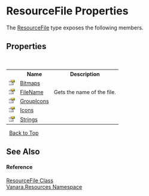 # ResourceFile Properties
 

The <a href="23b993d5-f65a-e090-5323-8b0853218fd5">ResourceFile</a> type exposes the following members.


## Properties
&nbsp;<table><tr><th></th><th>Name</th><th>Description</th></tr><tr><td>![Public property](media/pubproperty.gif "Public property")</td><td><a href="9904f27e-689e-730c-4e15-0c8b5571c799">Bitmaps</a></td><td /></tr><tr><td>![Public property](media/pubproperty.gif "Public property")</td><td><a href="315b96ad-7fa8-7d1b-0833-0e824de45538">FileName</a></td><td>
Gets the name of the file.</td></tr><tr><td>![Public property](media/pubproperty.gif "Public property")</td><td><a href="de2f1b62-e174-a34c-ef5c-19212c7be020">GroupIcons</a></td><td /></tr><tr><td>![Public property](media/pubproperty.gif "Public property")</td><td><a href="6d1562c6-70e9-849a-db2c-f2398ae2bded">Icons</a></td><td /></tr><tr><td>![Public property](media/pubproperty.gif "Public property")</td><td><a href="03919d74-54cc-abe0-c5d0-e2273e688a05">Strings</a></td><td /></tr></table>&nbsp;
<a href="#resourcefile-properties">Back to Top</a>

## See Also


#### Reference
<a href="23b993d5-f65a-e090-5323-8b0853218fd5">ResourceFile Class</a><br /><a href="f4a44256-dd05-8db0-0376-3f0440563f71">Vanara.Resources Namespace</a><br />
